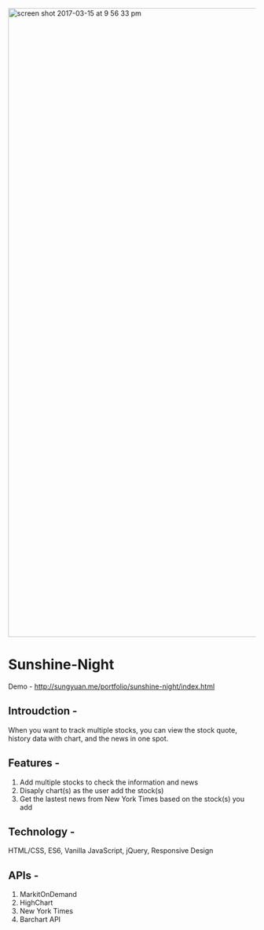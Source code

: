 <img width="1280" alt="screen shot 2017-03-15 at 9 56 33 pm" src="https://cloud.githubusercontent.com/assets/10294399/24075241/dc04b366-0bed-11e7-86b3-c89f900d36cc.png">

# Sunshine-Night

Demo - 
http://sungyuan.me/portfolio/sunshine-night/index.html

## Introudction - 

When you want to track multiple stocks, you can view the stock quote, history data with chart, and the news in one spot. 

## Features - 
1. Add multiple stocks to check the information and news
2. Disaply chart(s) as the user add the stock(s)
3. Get the lastest news from New York Times based on the stock(s) you add

## Technology - 
HTML/CSS, ES6, Vanilla JavaScript, jQuery, Responsive Design

## APIs -  
1. MarkitOnDemand
2. HighChart
3. New York Times
4. Barchart API

